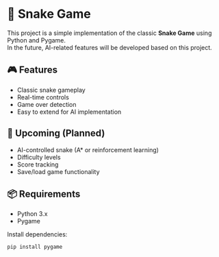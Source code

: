 # 🐍 Snake Game

This project is a simple implementation of the classic **Snake Game** using Python and Pygame.  
In the future, AI-related features will be developed based on this project.

## 🎮 Features

- Classic snake gameplay
- Real-time controls
- Game over detection
- Easy to extend for AI implementation

## 🧠 Upcoming (Planned)

- AI-controlled snake (A* or reinforcement learning)
- Difficulty levels
- Score tracking
- Save/load game functionality

## 📦 Requirements

- Python 3.x
- Pygame

Install dependencies:

```bash
pip install pygame